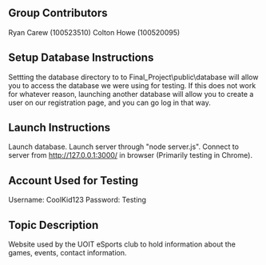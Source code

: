 Group Contributors
------------------
Ryan Carew (100523510)
Colton Howe (100520095)

Setup Database Instructions
---------------------------
Settting the database directory to to Final_Project\public\database will allow you to access the database we were using for testing. If this does not work for whatever reason, launching another database will allow you to create a user on our registration page, and you can go log in that way.

Launch Instructions
-------------------
Launch database. Launch server through "node server.js". Connect to server from http://127.0.0.1:3000/ in browser (Primarily testing in Chrome).

Account Used for Testing
------------------------------
Username: CoolKid123
Password: Testing

Topic Description
-----------------
Website used by the UOIT eSports club to hold information about the games, events, contact information.